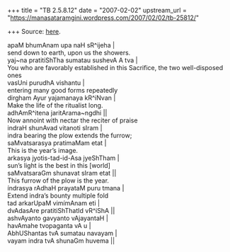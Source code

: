 +++
title = "TB 2.5.8.12"
date = "2007-02-02"
upstream_url = "https://manasataramgini.wordpress.com/2007/02/02/tb-25812/"

+++
Source: [here](https://manasataramgini.wordpress.com/2007/02/02/tb-25812/).

apaM bhumAnam upa naH sR^ijeha \|  
send down to earth, upon us the showers.  
yaj\~na pratitiShTha sumatau sushevA A tva \|  
You who are favorably established in this Sacrifice, the two well-disposed ones  
vasUni purudhA vishantu \|  
entering many good forms repeatedly  
dirgham Ayur yajamanaya kR^iNvan \|  
Make the life of the ritualist long.  
adhAmR^itena jaritArama\~ngdhi \|\|  
Now annoint with nectar the reciter of praise  
indraH shunAvad vitanoti sIram \|  
indra bearing the plow extends the furrow;  
saMvatsarasya pratimaMam etat \|  
This is the year’s image.  
arkasya jyotis-tad-id-Asa jyeShTham \|  
sun’s light is the best in this \[world\]  
saMvatsaraGm shunavat sIram etat \|\|  
This furrow of the plow is the year.  
índrasya rAdhaH prayataM puru tmana \|  
Extend indra’s bounty multiple fold  
tad arkarUpaM vimímAnam eti \|  
dvAdasAre pratitiShThatId vR^iShA \|\|  
ashvAyanto gavyanto vAjayantaH \|  
havAmahe tvopaganta vA u \|  
AbhUShantas tvA sumatau navayam \|  
vayam indra tvA shunaGm huvema \|\|


